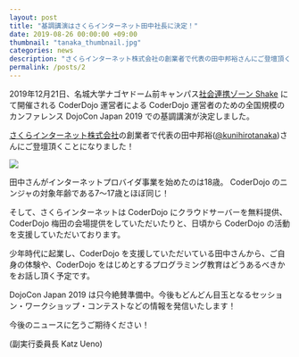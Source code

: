 ```yaml
---
layout: post
title: "基調講演はさくらインターネット田中社長に決定！"
date: 2019-08-26 00:00:00 +09:00
thumbnail: "tanaka_thumbnail.jpg"
categories: news
description: "さくらインターネット株式会社の創業者で代表の田中邦裕さんにご登壇頂くことになりました！"
permalink: /posts/2
---
```

2019年12月21日、名城大学ナゴヤドーム前キャンパス[社会連携ゾーン Shake](https://www.meijo-u.ac.jp/social/shake/) にて開催される CoderDojo 運営者による CoderDojo 運営者のための全国規模のカンファレンス DojoCon Japan 2019 での基調講演が決定しました。

[さくらインターネット株式会社](https://www.sakura.ad.jp/)の創業者で代表の田中邦裕([@kunihirotanaka](https://twitter.com/kunihirotanaka))さんにご登壇頂くことになりました！

<div class="mx-auto" style="max-width:319px;">
    <img src="{{site.url}}/img/post/tanaka_main.jpg" class="img-fluid">
</div>


田中さんがインターネットプロバイダ事業を始めたのは18歳。 CoderDojo のニンジャの対象年齢である7〜17歳とほぼ同じ！

そして、さくらインターネットは CoderDojo にクラウドサーバーを無料提供、CoderDojo 梅田の会場提供をしていただいたりと、日頃から CoderDojo の活動を支援していただいております。

少年時代に起業し、CoderDojo を支援していただいている田中さんから、ご自身の体験や、CoderDojo をはじめとするプログラミング教育はどうあるべきかをお話し頂く予定です。

DojoCon Japan 2019 は只今絶賛準備中。今後もどんどん目玉となるセッション・ワークショップ・コンテストなどの情報を発信いたします！

今後のニュースに乞うご期待ください！

(副実行委員長 Katz Ueno)
